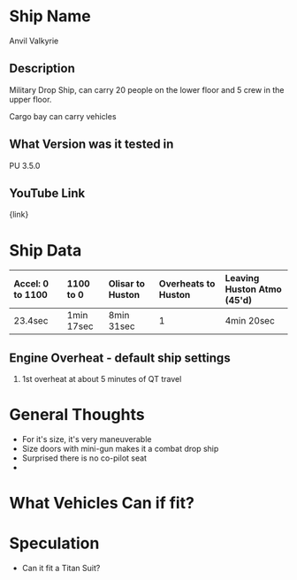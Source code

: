 # Ship Name
Anvil Valkyrie

## Description
Military Drop Ship, can carry 20 people on the lower floor and 5 crew in the upper floor.

Cargo bay can carry vehicles

## What Version was it tested in
PU 3.5.0

## YouTube Link
{link}

# Ship Data
|Accel: 0 to 1100|1100 to 0|Olisar to Huston|Overheats to Huston|Leaving Huston Atmo (45'd)|
|:---------------|:--------|:---------------|:------------------|:-------------------------|
|23.4sec|1min 17sec|8min 31sec|1|4min 20sec|

## Engine Overheat - default ship settings
1. 1st overheat at about 5 minutes of QT travel

# General Thoughts
* For it's size, it's very maneuverable
* Size doors with mini-gun makes it a combat drop ship
* Surprised there is no co-pilot seat 
* 

# What Vehicles Can if fit?


# Speculation
* Can it fit a Titan Suit?
